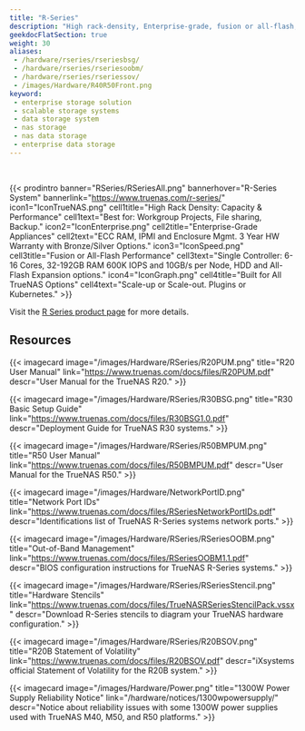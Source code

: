 ```yaml
---
title: "R-Series"
description: "High rack-density, Enterprise-grade, fusion or all-flash, performance NAS storage. Suited for workgroup projects, file sharing, backups, plugins, and Kubernetes."
geekdocFlatSection: true
weight: 30
aliases:
 - /hardware/rseries/rseriesbsg/
 - /hardware/rseries/rseriesoobm/
 - /hardware/rseries/rseriessov/
 - /images/Hardware/R40R50Front.png
keyword:
 - enterprise storage solution
 - scalable storage systems
 - data storage system
 - nas storage
 - nas data storage
 - enterprise data storage
---
```

<br>

{{< prodintro banner="RSeries/RSeriesAll.png" bannerhover="R-Series System" bannerlink="https://www.truenas.com/r-series/"
icon1="IconTrueNAS.png" cell1title="High Rack Density: Capacity  & Performance" cell1text="Best for: Workgroup Projects, File sharing, Backup."
icon2="IconEnterprise.png" cell2title="Enterprise-Grade Appliances" cell2text="ECC RAM, IPMI and Enclosure Mgmt. 3 Year HW Warranty with Bronze/Silver Options."
icon3="IconSpeed.png" cell3title="Fusion or All-Flash Performance" cell3text="Single Controller: 6-16 Cores, 32-192GB RAM 600K IOPS and 10GB/s per Node, HDD and All-Flash Expansion options."
icon4="IconGraph.png" cell4title="Built for All TrueNAS Options" cell4text="Scale-up or Scale-out. Plugins or Kubernetes." >}}

Visit the [R Series product page](https://www.truenas.com/r-series/) for more details.

## Resources

<div class="docs-sections">

{{< imagecard image="/images/Hardware/RSeries/R20PUM.png" title="R20 User Manual" link="https://www.truenas.com/docs/files/R20PUM.pdf"
descr="User Manual for the TrueNAS R20." >}}

{{< imagecard image="/images/Hardware/RSeries/R30BSG.png" title="R30 Basic Setup Guide" link="https://www.truenas.com/docs/files/R30BSG1.0.pdf"
descr="Deployment Guide for TrueNAS R30 systems." >}}

{{< imagecard image="/images/Hardware/RSeries/R50BMPUM.png" title="R50 User Manual" link="https://www.truenas.com/docs/files/R50BMPUM.pdf"
descr="User Manual for the TrueNAS R50." >}}

{{< imagecard image="/images/Hardware/NetworkPortID.png" title="Network Port IDs" link="https://www.truenas.com/docs/files/RSeriesNetworkPortIDs.pdf"
descr="Identifications list of TrueNAS R-Series systems network ports." >}}

{{< imagecard image="/images/Hardware/RSeries/RSeriesOOBM.png" title="Out-of-Band Management" link="https://www.truenas.com/docs/files/RSeriesOOBM1.1.pdf"
descr="BIOS configuration instructions for TrueNAS R-Series systems." >}}

{{< imagecard image="/images/Hardware/RSeries/RSeriesStencil.png" title="Hardware Stencils" link="https://www.truenas.com/docs/files/TrueNASRSeriesStencilPack.vssx"
descr="Download R-Series stencils to diagram your TrueNAS hardware configuration." >}}

{{< imagecard image="/images/Hardware/RSeries/R20BSOV.png" title="R20B Statement of Volatility" link="https://www.truenas.com/docs/files/R20BSOV.pdf"
descr="iXsystems official Statement of Volatility for the R20B system." >}}

{{< imagecard image="/images/Hardware/Power.png" title="1300W Power Supply Reliability Notice" link="/hardware/notices/1300wpowersupply/"
descr="Notice about reliability issues with some 1300W power supplies used with TrueNAS M40, M50, and R50 platforms." >}}

</div>

